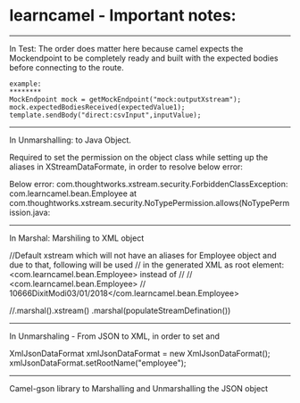 # learncamel - Important notes:


----------------

In Test:
The order does matter here because camel expects the Mockendpoint to be completely ready and built with the expected bodies
before connecting to the route.

    example:
    ********
    MockEndpoint mock = getMockEndpoint("mock:outputXstream");
    mock.expectedBodiesReceived(expectedValue1);
    template.sendBody("direct:csvInput",inputValue);

------------------

In Unmarshalling: to Java Object.

Required to set the permission on the object class while setting up the aliases in XStreamDataFormate, in order to resolve
below error:


Below error:
                com.thoughtworks.xstream.security.ForbiddenClassException: com.learncamel.bean.Employee
             	at com.thoughtworks.xstream.security.NoTypePermission.allows(NoTypePermission.java:

---------------

In Marshal: Marshiling to XML object

  //Default xstream which will not have an aliases for Employee object and due to that, following will be used
  // in the generated XML as root element: <com.learncamel.bean.Employee> instead of <employee>
  // <?xml version='1.0' encoding='UTF-8'?>
  //  <com.learncamel.bean.Employee>
  // <id>10666</id><name>DixitModi</name><joinedDate>03/01/2018</joinedDate></com.learncamel.bean.Employee>

   //.marshal().xstream()
   .marshal(populateStreamDefination())


---------------

In Unmarshaling - From JSON to XML, in order to set and

XmlJsonDataFormat xmlJsonDataFormat = new XmlJsonDataFormat();
        xmlJsonDataFormat.setRootName("employee");

--------------

Camel-gson library to Marshalling and Unmarshalling the JSON object


